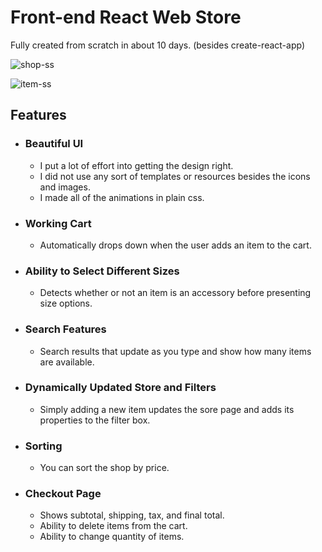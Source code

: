 # Front-end React Web Store

Fully created from scratch in about 10 days. (besides create-react-app)

![shop-ss](https://user-images.githubusercontent.com/81135679/120249450-d0f68380-c22f-11eb-8c58-209df5794d92.jpg)

![item-ss](https://user-images.githubusercontent.com/81135679/120249466-dd7adc00-c22f-11eb-824a-ca1fddc0de4d.jpg)

## Features

- ### Beautiful UI
  - I put a lot of effort into getting the design right.
  - I did not use any sort of templates or resources besides the icons and images.
  - I made all of the animations in plain css.
- ### Working Cart
  - Automatically drops down when the user adds an item to the cart.
- ### Ability to Select Different Sizes
  - Detects whether or not an item is an accessory before presenting size options.
- ### Search Features
  - Search results that update as you type and show how many items are available.
- ### Dynamically Updated Store and Filters
  - Simply adding a new item updates the sore page and adds its properties to the filter box.
- ### Sorting
  - You can sort the shop by price.
- ### Checkout Page
  - Shows subtotal, shipping, tax, and final total.
  - Ability to delete items from the cart.
  - Ability to change quantity of items.
